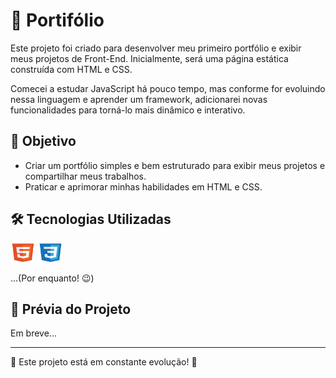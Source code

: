 # 📖 Portifólio

Este projeto foi criado para desenvolver meu primeiro portfólio e exibir meus projetos de Front-End. Inicialmente, será uma página estática construída com HTML e CSS.

Comecei a estudar JavaScript há pouco tempo, mas conforme for evoluindo nessa linguagem e aprender um framework, adicionarei novas funcionalidades para torná-lo mais dinâmico e interativo.

## 🚀 Objetivo

- Criar um portfólio simples e bem estruturado para exibir meus projetos e compartilhar meus trabalhos.
- Praticar e aprimorar minhas habilidades em HTML e CSS.

## 🛠️ Tecnologias Utilizadas

 <img align="center" alt="HTML" height="30" width="40" src="https://raw.githubusercontent.com/devicons/devicon/master/icons/html5/html5-original.svg">
 <img align="center" alt="CSS" height="30" width="40" src="https://raw.githubusercontent.com/devicons/devicon/master/icons/css3/css3-original.svg">
<br><br>
...(Por enquanto! 😉)

## 📸 Prévia do Projeto

Em breve...

<hr>

🚧 Este projeto está em constante evolução! 🚧